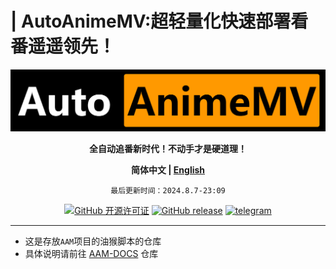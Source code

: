 # **| AutoAnimeMV:超轻量化快速部署看番遥遥领先！**
<div align="center">
  <a href="https://github.com/Abcuders/AutoAnimeMV">
    <img src="https://github.com/Abcuders/AutoAnimeMv/blob/v3.x/Image/logo.png?raw=true">
  </a>

**全自动追番新时代！不动手才是硬道理！**


**简体中文 | [English](./README_en.md)**

`最后更新时间：2024.8.7-23:09`


[![ GitHub 开源许可证](https://img.shields.io/github/license/Abcuders/AutoAnimeMv)](https://github.com/Abcuders/AutoCartoonMv/LICENSE) [![GitHub release](https://img.shields.io/github/v/release/Abcuders/AutoAnimeMv)](https://github.com/Abcuders/AutoAnimeMv/releases/) [![telegram](https://img.shields.io/badge/telegram-AutoAnimeMv-blue?style=flat&logo=telegram)](https://t.me/AutoAnimeMv)

</div>

***

* 这是存放`AAM`项目的油猴脚本的仓库
* 具体说明请前往  [AAM-DOCS](https://github.com/Abcuders/AAM-DOCS) 仓库